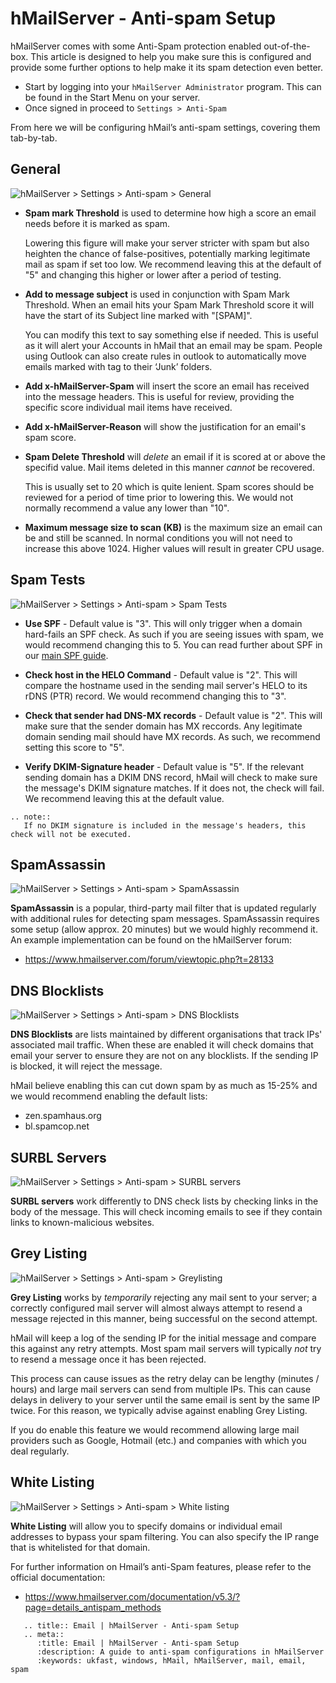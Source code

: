 # hMailServer - Anti-spam Setup

hMailServer comes with some Anti-Spam protection enabled out-of-the-box. This article is designed to help you make sure this is configured and provide some further options to help make it its spam detection even better.

- Start by logging into your `hMailServer Administrator` program. This can be found in the Start Menu on your server.
- Once signed in proceed to
`Settings > Anti-Spam`

From here we will be configuring hMail’s anti-spam settings, covering them tab-by-tab.

## General

![hMailServer > Settings > Anti-spam > General](files/hmail-antispam-general.png)

- **Spam mark Threshold** is used to determine how high a score an email needs before it is marked as spam.

  Lowering this figure will make your server stricter with spam but also heighten the chance of false-positives, potentially marking legitimate mail as spam if set too low. We recommend leaving this at the default of "5" and changing this higher or lower after a period of testing.

- **Add to message subject** is used in conjunction with Spam Mark Threshold. When an email hits your Spam Mark Threshold score it will have the start of its Subject line marked with "[SPAM]".

  You can modify this text to say something else if needed. This is useful as it will alert your Accounts in hMail that an email may be spam. People using Outlook can also create rules in outlook to automatically move emails marked with tag to their ‘Junk’ folders.

- **Add x-hMailServer-Spam** will insert the score an email has received into the message headers. This is useful for review, providing the specific score individual mail items have received.

- **Add x-hMailServer-Reason** will show the justification for an email's spam score.

- **Spam Delete Threshold** will _delete_ an email if it is scored at or above the specifid value. Mail items deleted in this manner _cannot_ be recovered.

  This is usually set to 20 which is quite lenient. Spam scores should be reviewed for a period of time prior to lowering this. We would not normally recommend a value any lower than "10".

- **Maximum message size to scan (KB)** is the maximum size an email can be and still be scanned. In normal conditions you will not need to increase this above 1024. Higher values will result in greater CPU usage.


## Spam Tests

![hMailServer > Settings > Anti-spam > Spam Tests](files/hmail-antispam-spamtests.png)

- **Use SPF** - Default value is "3". This will only trigger when a domain hard-fails an SPF check. As such if you are seeing issues with spam, we would recommend changing this to 5. You can read further about SPF in our [main SPF guide](/email/spf).

- **Check host in the HELO Command** - Default value is "2". This will compare the hostname used in the sending mail server's HELO to its rDNS (PTR) record. We would recommend changing this to "3".

- **Check that sender had DNS-MX records** - Default value is "2". This will make sure that the sender domain has MX reccords. Any legitimate domain sending mail should have MX records. As such, we recommend setting this score to "5".

- **Verify DKIM-Signature header** - Default value is "5". If the relevant sending domain has a DKIM DNS record, hMail will check to make sure the message's DKIM signature matches. If it does not, the check will fail. We recommend leaving this at the default value.

```eval_rst
.. note::
   If no DKIM signature is included in the message's headers, this check will not be executed.
```

## SpamAssassin

![hMailServer > Settings > Anti-spam > SpamAssassin](files/hmail-antispam-spamassassin.png)

**SpamAssassin** is a popular, third-party mail filter that is updated regularly with additional rules for detecting spam messages. SpamAssassin requires some setup (allow approx. 20 minutes) but we would highly recommend it. An example implementation can be found on the hMailServer forum:

- <https://www.hmailserver.com/forum/viewtopic.php?t=28133>

## DNS Blocklists

![hMailServer > Settings > Anti-spam > DNS Blocklists](files/hmail-antispam-dnsblocklists.png)

**DNS Blocklists** are lists maintained by different organisations that track IPs' associated mail traffic. When these are enabled it will check domains that email your server to ensure they are not on any blocklists. If the sending IP is blocked, it will reject the message.

hMail believe enabling this can cut down spam by as much as 15-25% and we would recommend enabling the default lists:

- zen.spamhaus.org
- bl.spamcop.net

## SURBL Servers

![hMailServer > Settings > Anti-spam > SURBL servers](files/hmail-antispam-surbl.png)

**SURBL servers** work differently to DNS check lists by checking links in the body of the message. This will check incoming emails to see if they contain links to known-malicious websites.

## Grey Listing

![hMailServer > Settings > Anti-spam > Greylisting](files/hmail-antispam-greylisting.png)

**Grey Listing** works by _temporarily_ rejecting any mail sent to your server; a correctly configured mail server will almost always attempt to resend a message rejected in this manner, being successful on the second attempt.

hMail will keep a log of the sending IP for the initial message and compare this against any retry attempts. Most spam mail servers will typically _not_ try to resend a message once it has been rejected.

This process can cause issues as the retry delay can be lengthy (minutes / hours) and large mail servers can send from multiple IPs. This can cause delays in delivery to your server until the same email is sent by the same IP twice. For this reason, we typically advise against enabling Grey Listing.

If you do enable this feature we would recommend allowing large mail providers such as Google, Hotmail (etc.) and companies with which you deal regularly.

## White Listing

![hMailServer > Settings > Anti-spam > White listing](files/hmail-antispam-whitelisting.png)

**White Listing** will allow you to specify domains or individual email addresses to bypass your spam filtering. You can also specify the IP range that is whitelisted for that domain.

For further information on Hmail’s anti-Spam features, please refer to the official documentation:

- <https://www.hmailserver.com/documentation/v5.3/?page=details_antispam_methods>

```eval_rst
   .. title:: Email | hMailServer - Anti-spam Setup
   .. meta::
      :title: Email | hMailServer - Anti-spam Setup
      :description: A guide to anti-spam configurations in hMailServer
      :keywords: ukfast, windows, hMail, hMailServer, mail, email, spam
```
